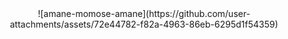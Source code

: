 <div align="center">
![amane-momose-amane](https://github.com/user-attachments/assets/72e44782-f82a-4963-86eb-6295d1f54359)

